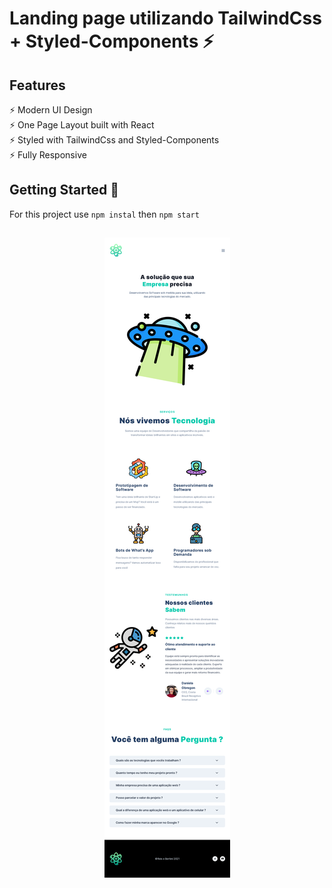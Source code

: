 # Landing page utilizando TailwindCss + Styled-Components ⚡️ 

## Features

⚡️ Modern UI Design\
⚡️ One Page Layout built with React\
⚡️ Styled with TailwindCss and Styled-Components\
⚡️ Fully Responsive

## Getting Started 🚀

For this project use `npm instal` then `npm start`

<h2 align="center">
  <img src="https://github.com/kali-r3i5/tailwind_styled-components_landing_page/blob/main/reisebertini.netlify.app_%20(1).png" />
  <br>
</h2>

